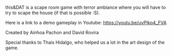 
this&DAT is a scape room game with terror ambiance where you will have to try to scape the house (if that is possible :S).

Here is a link to a demo gameplay in Youtube:
https://youtu.be/uvPIkp4_FVA

Created by Ainhoa Pachon and David Rovira 

Special thanks to Thais Hidalgo, who helped us a lot in the art design of the game.
